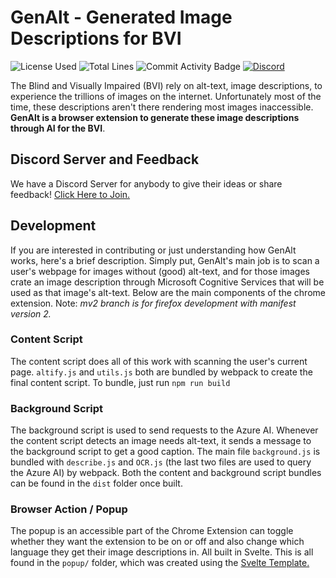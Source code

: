
# GenAlt - Generated Image Descriptions for BVI

![License Used](https://img.shields.io/github/license/anish-lakkapragada/GenAlt)
![Total Lines](https://img.shields.io/tokei/lines/github/anish-lakkapragada/GenAlt)
![Commit Activity Badge](https://img.shields.io/github/commit-activity/w/anish-lakkapragada/GenAlt?color=green)
[![Discord](https://img.shields.io/discord/928916045295652905.svg?label=&logo=discord&logoColor=ffffff&color=7389D8&labelColor=6A7EC2)](https://discord.gg/Xcft8CrXRq)

The Blind and Visually Impaired (BVI) rely on alt-text, image descriptions, to experience the trillions of images on the internet. Unfortunately most of the time, these descriptions aren't there rendering most images inaccessible. **GenAlt is a browser extension to generate these image descriptions through AI for the BVI**.

 

## Discord Server and Feedback

 
We have a Discord Server for anybody to give their ideas or share feedback! [Click Here to Join.](https://discord.gg/Xcft8CrXRq)

  

## Development

If you are interested in contributing or just understanding how GenAlt works, here's a brief description. Simply put, GenAlt's main job is to scan a user's webpage for images without (good) alt-text, and for those images crate an image description through Microsoft Cognitive Services that will be used as that image's alt-text. Below are the main components of the chrome extension. Note: *mv2 branch is for firefox development with manifest version 2.*

  

### Content Script

  

The content script does all of this work with scanning the user's current page. `altify.js` and `utils.js` both are bundled by webpack to create the final content script. To bundle, just run ```npm run build```

  

### Background Script

  

The background script is used to send requests to the Azure AI. Whenever the content script detects an image needs alt-text, it sends a message to the background script to get a good caption. The main file `background.js` is bundled with `describe.js` and `OCR.js` (the last two files are used to query the Azure AI) by webpack. Both the content and background script bundles can be found in the `dist` folder once built.

  

### Browser Action / Popup

  

The popup is an accessible part of the Chrome Extension can toggle whether they want the extension to be on or off and also change which language they get their image descriptions in. All built in Svelte. This is all found in the `popup/` folder, which was created using the [Svelte Template.](https://github.com/sveltejs/template)
